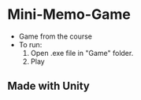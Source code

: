 # Mini-Memo-Game
- Game from the course
- To run:
  1) Open .exe file in "Game" folder.
  2) Play

## Made with Unity
